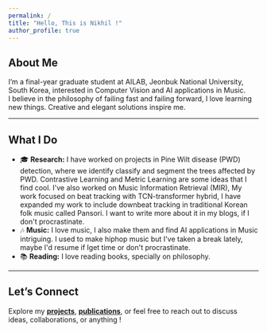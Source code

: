 ```yaml
---
permalink: /
title: "Hello, This is Nikhil !"
author_profile: true
---
```


## About Me  
I’m a final-year graduate student at AILAB, Jeonbuk National University, South Korea, interested in Computer Vision and AI applications in Music.  
I believe in the philosophy of failing fast and failing forward, I love learning new things. Creative and elegant solutions inspire me. 

---

## What I Do  

- 🎓 **Research:** I have worked on projects in Pine Wilt disease (PWD) detection, where we identify classify and segment the trees affected by PWD. Contrastive Learning and Metric Learning are some ideas that I find cool.
I've also worked on Music Information Retrieval (MIR), My work focused on beat tracking with TCN-transformer hybrid, I have expanded my work to include downbeat tracking in traditional Korean folk music called Pansori. I want to write more about it in my blogs, if I don't procrastinate. 
- 🎶 **Music:** I love music, I also make them and find AI applications in Music intriguing. I used to make hiphop music but I've taken a break lately, maybe I'd resume if Iget time or don't procrastinate.
-  📚 **Reading:** I love reading books, specially on philosophy. 
---

## Let’s Connect  

Explore my **[projects](#)**, **[publications](#)**, or feel free to reach out to discuss ideas, collaborations, or anything !  
